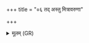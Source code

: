 +++
title = "०६ तद् अस्तु मित्रावरुणा"

+++
<details><summary>मूलम् (GR)</summary>

तद् अस्तु मित्रावरुणा तद् अग्ने  
शं योर् अस्मभ्यम् इदम् अस्तु शस्तम् ।  
अशीमहि गातुम् उत प्रतिष्ठां  
नमो दिवे बृहते सादनाय ॥
</details>